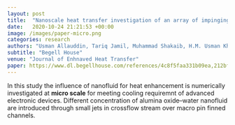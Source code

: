 ```yaml
---
layout: post
title:  "Nanoscale heat transfer investigation of an array of impinging jet systems with different working fluids under crossflow with and without pin fins"
date:   2020-10-24 21:21:53 +00:00
image: /images/paper-micro.png
categories: research
authors: "Usman Allauddin, Tariq Jamil, Muhammad Shakaib, H.M. Usman Khan, <strong>Rafay Mohiuddin</strong> ,M. Saad Saeed, Haseeb Ahsan & Naseem Uddin"
subtitle: "Begell House"
venue: "Journal of Enhnaved Heat Transfer"
paper: https://www.dl.begellhouse.com/references/4c8f5faa331b09ea,212bf76947bffc03,5aa059fb1b898ef8.html
---
```


In this study the influence of nanofluid for heat enhancement is numerically investigated at **micro scale** for meeting cooling requiremnt of advanced electronic devices. Different concentration of alumina oxide–water nanofluid are introduced through small jets in crossflow stream over macro pin finned channels.